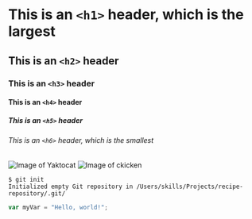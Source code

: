 # This is an `<h1>` header, which is the largest

## This is an `<h2>` header

### This is an `<h3>` header

#### This is an `<h4>` header

##### This is an `<h5>` header

###### This is an `<h6>` header, which is the smallest

![Image of Yaktocat](https://octodex.github.com/images/yaktocat.png)
![Image of ckicken](https://tse3.mm.bing.net/th/id/OIP.xkvv5r7A90kkyfDUOwxVfwHaHa?rs=1&pid=ImgDetMain&o=7&rm=3)

```
$ git init
Initialized empty Git repository in /Users/skills/Projects/recipe-repository/.git/
```

``` javascript
var myVar = "Hello, world!";
```
